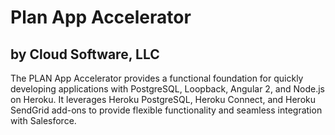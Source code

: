 # Plan App Accelerator
## by Cloud Software, LLC

The PLAN App Accelerator provides a functional foundation for quickly developing applications with PostgreSQL, Loopback, Angular 2, and Node.js on Heroku. It leverages Heroku PostgreSQL, Heroku Connect, and Heroku SendGrid add-ons to provide flexible functionality and seamless integration with Salesforce.
